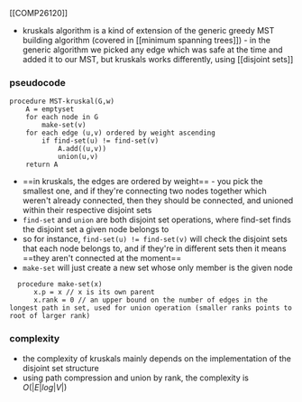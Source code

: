 [[COMP26120]]

- kruskals algorithm is a kind of extension of the generic greedy MST building algorithm (covered in [[minimum spanning trees]]) - in the generic algorithm we picked any edge which was safe at the time and added it to our MST, but kruskals works differently, using [[disjoint sets]]

### pseudocode

``` 
procedure MST-kruskal(G,w)
	A = emptyset
	for each node in G
		make-set(v)
	for each edge (u,v) ordered by weight ascending
		if find-set(u) != find-set(v)
			A.add((u,v))
			union(u,v)
	return A
```

- ==in kruskals, the edges are ordered by weight== - you pick the smallest one, and if they're connecting two nodes together which weren't already connected, then they should be connected, and unioned within their respective disjoint sets
- `find-set` and `union` are both disjoint set operations, where find-set finds the disjoint set a given node belongs to
- so for instance, `find-set(u) != find-set(v)` will check the disjoint sets that each node belongs to, and if they're in different sets then it means ==they aren't connected at the moment==
- `make-set` will just create a new set whose only member is the given node
```
  procedure make-set(x)
	  x.p = x // x is its own parent
	  x.rank = 0 // an upper bound on the number of edges in the longest path in set, used for union operation (smaller ranks points to root of larger rank)
```

### complexity

- the complexity of kruskals mainly depends on the implementation of the disjoint set structure
- using path compression and union by rank, the complexity is $O(|E| log|V|)$